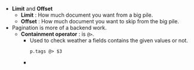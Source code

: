 - **Limit** and **Offset**
	- __Limit__ : How much document you want from a big pile.
	- __Offset__ : How much document you want to skip from the big pile.
- Pagination is more of a backend work.
	- **Containment operator** : is `@>`.
		- Used to check weather a fields contains the given values or not.
		  ```
		  p.tags @> $3 
		  ```
		-